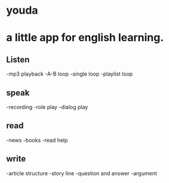 # youda
# a little app for english learning.
## Listen
-mp3 playback
-A-B loop
-single loop
-playlist loop
## speak
-recording
-role play
-dialog play
## read
-news
-books
-read help
## write
-article structure
-story line
-question and answer
-argument